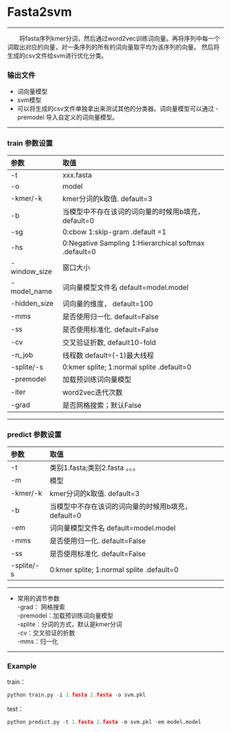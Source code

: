 # Fasta2svm
***********************
&emsp;&emsp;将fasta序列kmer分词，然后通过word2vec训练词向量。再将序列中每一个词取出对应的向量，对一条序列的所有的词向量取平均为该序列的向量。 
然后将生成的csv文件给svm进行优化分类。
### 输出文件
* 词向量模型
* svm模型
* 可以将生成的csv文件单独拿出来测试其他的分类器。词向量模型可以通过 -premodel 导入自定义的词向量模型。
*****************************
### train 参数设置

|参数|取值|
|:-|:-|  
|-t|xxx.fasta|    
|-o|model|   
-kmer/-k|       	 kmer分词的k取值. default=3  
-b     |           当模型中不存在该词的词向量的时候用b填充，default=0  
-sg     |     		0:cbow   1:skip-gram .default =1 
-hs      |     	0:Negative Sampling   1:Hierarchical softmax .default=0  
-window_size|   	窗口大小  
-model_name      |	词向量模型文件名  default=model.model  
-hidden_size|    	词向量的维度， default=100  
-mms   |		   是否使用归一化. default=False    
-ss     | 		 是否使用标准化. default=False 
-cv   |		交叉验证折数, default10-fold 
-n_job   |		线程数 default=(-1)最大线程  
-splite/-s| 0:kmer splite; 1:normal splite .default=0
-premodel|加载预训练词向量模型
-iter|word2vec迭代次数
-grad|是否网格搜索；默认False
*********************************
### predict 参数设置

|参数|取值|
|:-|:-|  
|-t|类别1.fasta;类别2.fasta 。。。|    
-m|      模型
-kmer/-k|       	 kmer分词的k取值. default=3  
-b     |           当模型中不存在该词的词向量的时候用b填充，default=0  
-em      |	词向量模型文件名  default=model.model  
-mms   |		   是否使用归一化. default=False    
-ss     | 		 是否使用标准化. default=False 
-splite/-s| 0:kmer splite; 1:normal splite .default=0

*********************************

* 常用的调节参数  
-grad： 网格搜索  
-premodel：加载预训练词向量模型  
-splite：分词的方式，默认是kmer分词  
-cv：交叉验证的折数  
-mms：归一化
*************************
### Example
train：
```py
python train.py -i 1.fasta 2.fasta -o svm.pkl
```
test：
```py
python predict.py -t 1.fasta 2.fasta -m svm.pkl -em model.model
```

